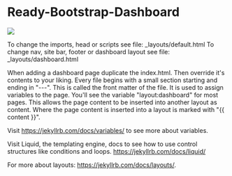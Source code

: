 # Ready-Bootstrap-Dashboard
![](https://i.imgur.com/8hYeuW3.png)

To change the imports, head or scripts see file: _layouts/default.html
To change nav, site bar, footer or dashboard layout see file: _layouts/dashboard.html

When adding a dashboard page duplicate the index.html. Then override it's contents to your liking.
Every file begins with a small section starting and ending in "---". This is called the front matter of the file.
It is used to assign variables to the page. You'll see the variable  "layout:dashboard" for most pages. 
This allows the page content to be inserted into another layout as content. 
Where the page content is inserted into a layout is marked with "{{ content }}". 


Visit https://jekyllrb.com/docs/variables/ to see more about variables.

Visit Liquid, the templating engine, docs to see how to use control structures like conditions and loops. https://jekyllrb.com/docs/liquid/

For more about layouts: https://jekyllrb.com/docs/layouts/. 

